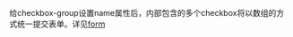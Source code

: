 <!-- ## checkbox-group -->

<!-- UTSCOMJSON.checkbox-group.name -->

<!-- UTSCOMJSON.checkbox-group.description -->

给checkbox-group设置name属性后，内部包含的多个checkbox将以数组的方式统一提交表单。详见[form](./form.md)

<!-- UTSCOMJSON.checkbox-group.compatibility -->

<!-- UTSCOMJSON.checkbox-group.attribute -->

<!-- UTSCOMJSON.checkbox-group.event -->

<!-- UTSCOMJSON.checkbox-group.component_type-->

<!-- UTSCOMJSON.checkbox-group.children -->

<!-- UTSCOMJSON.checkbox-group.example -->

<!-- UTSCOMJSON.checkbox-group.reference -->
